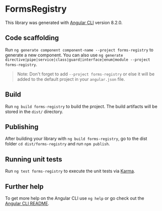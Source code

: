 # FormsRegistry

This library was generated with [Angular CLI](https://github.com/angular/angular-cli) version 8.2.0.

## Code scaffolding

Run `ng generate component component-name --project forms-registry` to generate a new component. You can also use `ng generate directive|pipe|service|class|guard|interface|enum|module --project forms-registry`.
> Note: Don't forget to add `--project forms-registry` or else it will be added to the default project in your `angular.json` file. 

## Build

Run `ng build forms-registry` to build the project. The build artifacts will be stored in the `dist/` directory.

## Publishing

After building your library with `ng build forms-registry`, go to the dist folder `cd dist/forms-registry` and run `npm publish`.

## Running unit tests

Run `ng test forms-registry` to execute the unit tests via [Karma](https://karma-runner.github.io).

## Further help

To get more help on the Angular CLI use `ng help` or go check out the [Angular CLI README](https://github.com/angular/angular-cli/blob/master/README.md).
